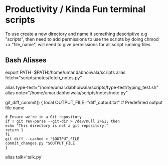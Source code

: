 # Productivity / Kinda Fun terminal scripts

To use create a new directory and name it something descriptive e.g "scripts", then need to add permissions to use the scripts by doing
chmod +x "file_name", will need to give permissions for all script running files.

## Bash Aliases

export PATH=$PATH:/home/umar.dabhoiwala/scripts
alias fetch="scripts/notes/fetch_notes.py"

alias type-test="/home/umar.dabhoiwala/scripts/type-test/typing_test.sh"
alias note="/home/umar.dabhoiwala/scripts/notes/note.py"


git_diff_commit() {
    local OUTPUT_FILE="diff_output.txt"  # Predefined output file name

    # Ensure we're in a Git repository
    if ! git rev-parse --git-dir > /dev/null 2>&1; then
    echo "This directory is not a git repository."
    return 1
    fi
    git diff --cached > "$OUTPUT_FILE
    commit_changes.py "$OUTPUT_FILE
    }

alias talk='talk.py'